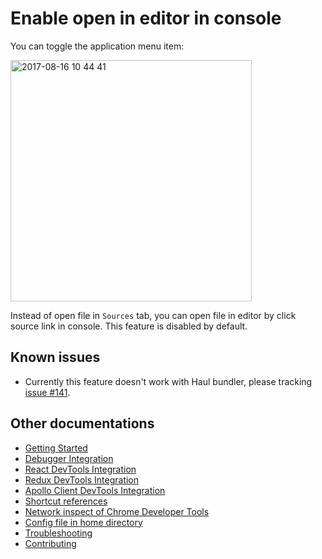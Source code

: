 # Enable open in editor in console

You can toggle the application menu item:

<img width="386" alt="2017-08-16 10 44 41" src="https://user-images.githubusercontent.com/3001525/29369913-91f2e584-8269-11e7-8ebb-10d881aa5f0a.png">

Instead of open file in `Sources` tab, you can open file in editor by click source link in console. This feature is disabled by default.

## Known issues

- Currently this feature doesn't work with Haul bundler, please tracking [issue #141](https://github.com/jhen0409/react-native-debugger/issues/141).

## Other documentations

- [Getting Started](getting-started.md)
- [Debugger Integration](debugger-integration.md)
- [React DevTools Integration](react-devtools-integration.md)
- [Redux DevTools Integration](redux-devtools-integration.md)
- [Apollo Client DevTools Integration](apollo-client-devtools-integration.md)
- [Shortcut references](shortcut-references.md)
- [Network inspect of Chrome Developer Tools](network-inspect-of-chrome-devtools.md)
- [Config file in home directory](config-file-in-home-directory.md)
- [Troubleshooting](troubleshooting.md)
- [Contributing](contributing.md)
